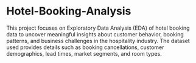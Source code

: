 # Hotel-Booking-Analysis
This project focuses on Exploratory Data Analysis (EDA) of hotel booking data to uncover meaningful insights about customer behavior, booking patterns, and business challenges in the hospitality industry. The dataset used provides details such as booking cancellations, customer demographics, lead times, market segments, and room types.
